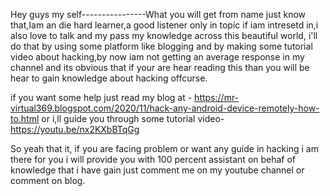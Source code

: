 Hey guys my self----------------What you will get from name just know that,Iam an die hard learner,a good listener only in topic if iam intresetd in,i also love to talk and my pass my knowledge across this beautiful world, i'll do that by using some platform like blogging and by making some tutorial video about hacking,by now iam not getting an average response in my channel and its obvious that if your are hear reading this than you will be hear to gain knowledge about hacking offcurse.

if you want some help just read my blog at - https://mr-virtual369.blogspot.com/2020/11/hack-any-android-device-remotely-how-to.html
or i,ll guide you through some tutorial video- https://youtu.be/nx2KXbBTqGg

So yeah that it, if you are facing problem or want any guide in hacking i am there for you i will provide you  with 100 percent assistant on behaf of knowledge that i have gain just comment me on my youtube channel or comment on blog.

